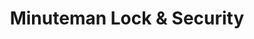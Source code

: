 ---
title: "Minuteman Lock & Security"
url: /meridian/minuteman-lock-und-security/
shop: Schlüsseldienst
---